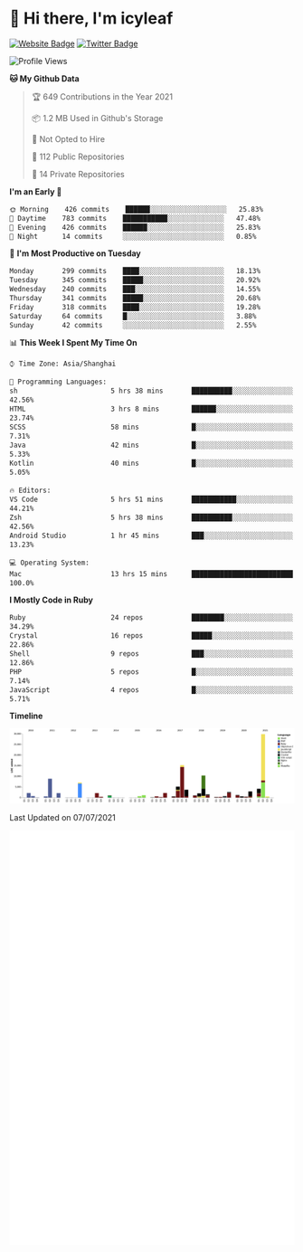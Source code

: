 # 👋 Hi there, I'm icyleaf

[![Website Badge](https://img.shields.io/badge/-icyleaf.com-444444?style=flat&logo=Google-Chrome&logoColor=f2f2f2&link=https://icyleaf.com)](https://icyleaf.com)
[![Twitter Badge](https://img.shields.io/badge/-@icyleaf-1da1f2?style=flat&labelColor=1ca0f1&logo=twitter&logoColor=white&link=https://twitter.com/icyleaf)](https://twitter.com/icyleaf)

<!--START_SECTION:waka-->
![Profile Views](http://img.shields.io/badge/Profile%20Views-0-blue)

**🐱 My Github Data** 

> 🏆 649 Contributions in the Year 2021
 > 
> 📦 1.2 MB Used in Github's Storage 
 > 
> 🚫 Not Opted to Hire
 > 
> 📜 112 Public Repositories 
 > 
> 🔑 14 Private Repositories  
 > 
**I'm an Early 🐤** 

```text
🌞 Morning    426 commits    ██████░░░░░░░░░░░░░░░░░░░   25.83% 
🌆 Daytime    783 commits    ███████████░░░░░░░░░░░░░░   47.48% 
🌃 Evening    426 commits    ██████░░░░░░░░░░░░░░░░░░░   25.83% 
🌙 Night      14 commits     ░░░░░░░░░░░░░░░░░░░░░░░░░   0.85%

```
📅 **I'm Most Productive on Tuesday** 

```text
Monday       299 commits    ████░░░░░░░░░░░░░░░░░░░░░   18.13% 
Tuesday      345 commits    █████░░░░░░░░░░░░░░░░░░░░   20.92% 
Wednesday    240 commits    ███░░░░░░░░░░░░░░░░░░░░░░   14.55% 
Thursday     341 commits    █████░░░░░░░░░░░░░░░░░░░░   20.68% 
Friday       318 commits    ████░░░░░░░░░░░░░░░░░░░░░   19.28% 
Saturday     64 commits     █░░░░░░░░░░░░░░░░░░░░░░░░   3.88% 
Sunday       42 commits     ░░░░░░░░░░░░░░░░░░░░░░░░░   2.55%

```


📊 **This Week I Spent My Time On** 

```text
⌚︎ Time Zone: Asia/Shanghai

💬 Programming Languages: 
sh                       5 hrs 38 mins       ██████████░░░░░░░░░░░░░░░   42.56% 
HTML                     3 hrs 8 mins        ██████░░░░░░░░░░░░░░░░░░░   23.74% 
SCSS                     58 mins             █░░░░░░░░░░░░░░░░░░░░░░░░   7.31% 
Java                     42 mins             █░░░░░░░░░░░░░░░░░░░░░░░░   5.33% 
Kotlin                   40 mins             █░░░░░░░░░░░░░░░░░░░░░░░░   5.05%

🔥 Editors: 
VS Code                  5 hrs 51 mins       ███████████░░░░░░░░░░░░░░   44.21% 
Zsh                      5 hrs 38 mins       ██████████░░░░░░░░░░░░░░░   42.56% 
Android Studio           1 hr 45 mins        ███░░░░░░░░░░░░░░░░░░░░░░   13.23%

💻 Operating System: 
Mac                      13 hrs 15 mins      █████████████████████████   100.0%

```

**I Mostly Code in Ruby** 

```text
Ruby                     24 repos            ████████░░░░░░░░░░░░░░░░░   34.29% 
Crystal                  16 repos            █████░░░░░░░░░░░░░░░░░░░░   22.86% 
Shell                    9 repos             ███░░░░░░░░░░░░░░░░░░░░░░   12.86% 
PHP                      5 repos             █░░░░░░░░░░░░░░░░░░░░░░░░   7.14% 
JavaScript               4 repos             █░░░░░░░░░░░░░░░░░░░░░░░░   5.71%

```


**Timeline**

![Chart not found](https://raw.githubusercontent.com/icyleaf/icyleaf/main/charts/bar_graph.png) 


 Last Updated on 07/07/2021
<!--END_SECTION:waka-->

![Metrics](https://github.com/icyleaf/icyleaf/blob/main/github-metrics.svg)
